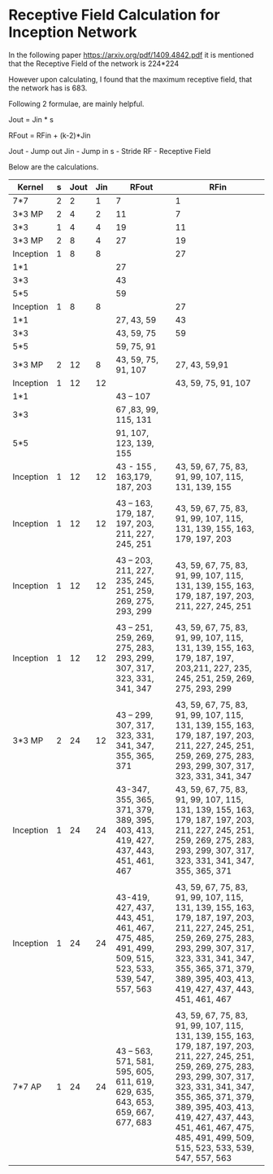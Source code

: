 # Receptive Field Calculation for Inception Network

In the following paper https://arxiv.org/pdf/1409.4842.pdf it is mentioned that the Receptive Field of the network is 224*224

However upon calculating, I found that the maximum receptive field, that the network has is 683.

Following 2 formulae, are mainly helpful.

Jout = Jin * s

RFout = RFin + (k-2)*Jin

Jout - Jump out
Jin  - Jump in
s    - Stride
RF   - Receptive Field

Below are the calculations.



| Kernel    | s | Jout | Jin | RFout                                                                                               | RFin                                                                                                                                                                                                                                                                                                    |
|-----------|---|------|-----|-----------------------------------------------------------------------------------------------------|---------------------------------------------------------------------------------------------------------------------------------------------------------------------------------------------------------------------------------------------------------------------------------------------------------|
| 7*7       | 2 | 2    | 1   | 7                                                                                                   | 1                                                                                                                                                                                                                                                                                                       |
| 3*3 MP    | 2 | 4    | 2   | 11                                                                                                  | 7                                                                                                                                                                                                                                                                                                       |
| 3*3       | 1 | 4    | 4   | 19                                                                                                  | 11                                                                                                                                                                                                                                                                                                      |
| 3*3 MP    | 2 | 8    | 4   | 27                                                                                                  | 19                                                                                                                                                                                                                                                                                                      |
| Inception | 1 | 8    | 8   |                                                                                                     | 27                                                                                                                                                                                                                                                                                                      |
| 1*1       |   |      |     | 27                                                                                                  |                                                                                                                                                                                                                                                                                                         |
| 3*3       |   |      |     | 43                                                                                                  |                                                                                                                                                                                                                                                                                                         |
| 5*5       |   |      |     | 59                                                                                                  |                                                                                                                                                                                                                                                                                                         |
| Inception | 1 | 8    | 8   |                                                                                                     | 27                                                                                                                                                                                                                                                                                                      |
| 1*1       |   |      |     | 27, 43, 59                                                                                          | 43                                                                                                                                                                                                                                                                                                      |
| 3*3       |   |      |     | 43, 59, 75                                                                                          | 59                                                                                                                                                                                                                                                                                                      |
| 5*5       |   |      |     | 59, 75, 91                                                                                          |                                                                                                                                                                                                                                                                                                         |
| 3*3 MP    | 2 | 12   | 8   | 43, 59, 75, 91, 107                                                                                 | 27, 43, 59,91                                                                                                                                                                                                                                                                                           |
| Inception | 1 | 12   | 12  |                                                                                                     | 43, 59, 75, 91, 107                                                                                                                                                                                                                                                                                     |
| 1*1       |   |      |     | 43 – 107                                                                                            |                                                                                                                                                                                                                                                                                                         |
| 3*3       |   |      |     | 67 ,83, 99, 115, 131                                                                                |                                                                                                                                                                                                                                                                                                         |
| 5*5       |   |      |     | 91, 107, 123,  139, 155                                                                             |                                                                                                                                                                                                                                                                                                         |
| Inception | 1 | 12   | 12  | 43 - 155 , 163,179, 187, 203                                                                        | 43, 59, 67, 75, 83, 91, 99, 107, 115, 131, 139, 155                                                                                                                                                                                                                                                     |
|           |   |      |     |                                                                                                     |                                                                                                                                                                                                                                                                                                         |
| Inception | 1 | 12   | 12  | 43 – 163, 179, 187, 197, 203,  211,  227, 245, 251                                                  | 43, 59, 67, 75, 83, 91, 99, 107, 115, 131, 139, 155, 163, 179, 197, 203                                                                                                                                                                                                                                 |
|           |   |      |     |                                                                                                     |                                                                                                                                                                                                                                                                                                         |
| Inception | 1 | 12   | 12  | 43 – 203,  211, 227, 235, 245, 251, 259, 269, 275, 293,  299                                        | 43, 59, 67, 75, 83, 91, 99, 107, 115, 131, 139, 155, 163, 179, 187, 197, 203, 211, 227, 245, 251                                                                                                                                                                                                        |
|           |   |      |     |                                                                                                     |                                                                                                                                                                                                                                                                                                         |
| Inception | 1 | 12   | 12  | 43 – 251,  259, 269, 275, 283, 293, 299, 307, 317,  323, 331, 341, 347                              | 43, 59, 67, 75, 83, 91, 99, 107, 115, 131, 139, 155, 163, 179, 187, 197, 203,211, 227, 235, 245, 251, 259, 269, 275, 293,  299                                                                                                                                                                          |
|           |   |      |     |                                                                                                     |                                                                                                                                                                                                                                                                                                         |
| 3*3 MP    | 2 | 24   | 12  | 43 – 299, 307, 317, 323, 331, 341, 347, 355, 365, 371                                               | 43, 59, 67, 75, 83, 91, 99, 107, 115, 131, 139, 155, 163, 179, 187, 197, 203, 211, 227, 245, 251, 259, 269, 275, 283, 293, 299, 307, 317,  323, 331, 341, 347                                                                                                                                           |
| Inception | 1 | 24   | 24  | 43-347, 355, 365, 371, 379, 389, 395,  403, 413, 419, 427, 437, 443, 451, 461, 467                  | 43, 59, 67, 75, 83, 91, 99, 107, 115, 131, 139, 155, 163, 179, 187, 197, 203, 211, 227, 245, 251, 259, 269, 275, 283, 293, 299, 307, 317, 323, 331, 341, 347, 355, 365, 371                                                                                                                             |
|           |   |      |     |                                                                                                     |                                                                                                                                                                                                                                                                                                         |
| Inception | 1 | 24   | 24  | 43-419, 427, 437, 443,  451, 461, 467, 475,  485, 491, 499,  509, 515, 523, 533, 539, 547, 557, 563 | 43, 59, 67, 75, 83, 91, 99, 107, 115, 131, 139, 155, 163, 179, 187, 197, 203, 211, 227, 245, 251, 259, 269, 275, 283, 293, 299, 307, 317,  323, 331, 341, 347, 355, 365, 371, 379, 389, 395,  403, 413, 419, 427, 437, 443, 451, 461, 467                                                               |
|           |   |      |     |                                                                                                     |                                                                                                                                                                                                                                                                                                         |
| 7*7 AP    | 1 | 24   | 24  | 43 – 563, 571, 581, 595, 605, 611, 619, 629, 635, 643, 653, 659, 667, 677, 683                      | 43, 59, 67, 75, 83, 91, 99, 107, 115, 131, 139, 155, 163, 179, 187, 197, 203, 211, 227, 245, 251, 259, 269, 275, 283, 293, 299, 307, 317,  323, 331, 341, 347, 355, 365, 371, 379, 389, 395,  403, 413, 419, 427, 437, 443, 451, 461, 467, 475,  485, 491, 499,  509, 515, 523, 533, 539, 547, 557, 563 |
